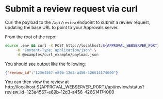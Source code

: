 # Submit a review request via curl

Curl the payload to the `/api/review` endpoint to submit a review request, updating the base URL to point to your Approvals server.

From the root of the repo:
```bash
source .env && curl -X POST http://localhost:${APPROVAL_WEBSERVER_PORT}/api/review \
     -H "Content-Type: application/json" \
     -d @examples/curl_example/payload.json
```

You should see output like the following:

```json
{"review_id":"123e4567-e89b-12d3-a456-426614174000"}
```

You can then view the review at http://localhost:${APPROVAL_WEBSERVER_PORT}/api/review/status?review_id=123e4567-e89b-12d3-a456-426614174000
